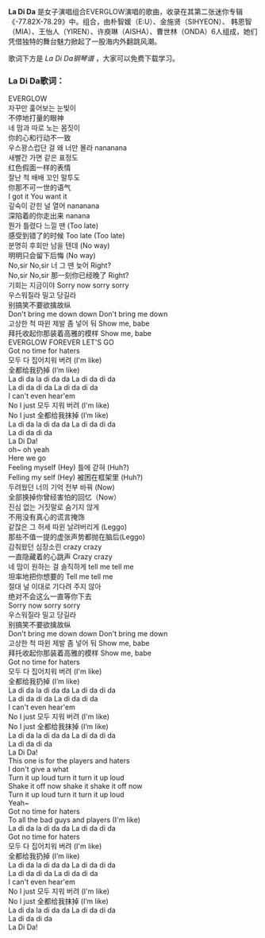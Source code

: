 

**La Di Da**
是女子演唱组合EVERGLOW演唱的歌曲，收录在其第二张迷你专辑《-77.82X-78.29》中。组合，由朴智媛（E:U）、金施贤（SIHYEON）、
韩恩智（MIA）、王怡人（YIREN）、许庾琳（AISHA）、曹世林（ONDA）6人组成，她们凭借独特的舞台魅力掀起了一股海内外翻跳风潮。

歌词下方是 _La Di Da钢琴谱_ ，大家可以免费下载学习。

### La Di Da歌词：

EVERGLOW  
자꾸만 훑어보는 눈빛이  
不停地打量的眼神  
네 맘과 따로 노는 몸짓이  
你的心和行动不一致  
우스꽝스럽단 걸 왜 너만 몰라 nananana  
새빨간 가면 같은 표정도  
红色假面一样的表情  
잘난 척 배배 꼬인 말투도  
你那不可一世的语气  
I got it You want it  
깊숙이 갇힌 널 열어 nananana  
深陷着的你走出来 nanana  
뭔가 틀렸다 느낄 땐 (Too late)  
感受到错了的时候 Too late (Too late)  
분명히 후회만 남을 텐데 (No way)  
明明只会留下后悔 (No way)  
No,sir No,sir 너 그 땐 늦어 Right?  
No,sir No,sir 那一刻你已经晚了 Right?  
기회는 지금이야 Sorry now sorry sorry  
우스워질라 밀고 당길라  
别搞笑不要欲擒故纵  
Don't bring me down down Don't bring me down  
고상한 척 따윈 제발 좀 넣어 둬 Show me, babe  
拜托收起你那装着高雅的模样 Show me, babe  
EVERGLOW FOREVER LET'S GO  
Got no time for haters  
모두 다 집어치워 버려 (I'm like)  
全都给我扔掉 (I’m like)  
La di da la di da da La di da di da  
La di da di da La di da di da  
I can't even hear'em  
No I just 모두 지워 버려 (I'm like)  
No I just 全都给我抹掉 (I’m like)  
La di da la di da da La di da di da  
La di da di da  
La Di Da!  
oh~ oh yeah  
Here we go  
Feeling myself (Hey) 틀에 갇혀 (Huh?)  
Felling my self (Hey) 被困在框架里 (Huh?)  
두려웠던 너의 기억 전부 바꿔 (Now)  
全部换掉你曾经害怕的回忆（Now）  
진심 없는 거짓말로 숨기지 않게  
不用没有真心的谎言掩饰  
같잖은 그 허세 따윈 날려버리게 (Leggo)  
那些不值一提的虚张声势都抛在脑后(Leggo)  
감춰왔던 심장소린 crazy crazy  
一直隐藏着的心跳声 Crazy crazy  
네 맘이 원하는 걸 솔직하게 tell me tell me  
坦率地把你想要的 Tell me tell me  
절대 널 이대로 기다려 주지 않아  
绝对不会这么一直等你下去  
Sorry now sorry sorry  
우스워질라 밀고 당길라  
别搞笑不要欲擒故纵  
Don't bring me down down Don't bring me down  
고상한 척 따윈 제발 좀 넣어 둬 Show me, babe  
拜托收起你那装着高雅的模样 Show me, babe  
Got no time for haters  
모두 다 집어치워 버려 (I'm like)  
全都给我扔掉 (I’m like)  
La di da la di da da La di da di da  
La di da di da La di da di da  
I can't even hear'em  
No I just 모두 지워 버려 (I'm like)  
No I just 全都给我抹掉 (I’m like)  
La di da la di da da La di da di da  
La di da di da  
La Di Da!  
This one is for the players and haters  
I don't give a what  
Turn it up loud turn it turn it up loud  
Shake it off now shake it shake it off now  
Turn it up loud turn it turn it up loud  
Yeah~  
Got no time for haters  
To all the bad guys and players (I'm like)  
La di da la di da da La di da di da  
Got no time for haters  
모두 다 집어치워 버려 (I'm like)  
全都给我扔掉 (I’m like)  
La di da la di da da La di da di da  
La di da di da La di da di da  
I can't even hear'em  
No I just 모두 지워 버려 (I'm like)  
No I just 全都给我抹掉 (I’m like)  
La di da la di da da La di da di da  
La di da di da  
La Di Da!

